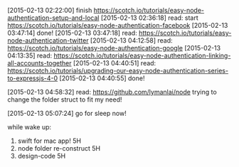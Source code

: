 [2015-02-13 02:22:00] finish https://scotch.io/tutorials/easy-node-authentication-setup-and-local
[2015-02-13 02:36:18] read: start https://scotch.io/tutorials/easy-node-authentication-facebook
[2015-02-13 03:47:14] done!
[2015-02-13 03:47:18] read: https://scotch.io/tutorials/easy-node-authentication-twitter
[2015-02-13 04:12:58] read: https://scotch.io/tutorials/easy-node-authentication-google
[2015-02-13 04:13:35] read: https://scotch.io/tutorials/easy-node-authentication-linking-all-accounts-together
[2015-02-13 04:40:51] read: https://scotch.io/tutorials/upgrading-our-easy-node-authentication-series-to-expressjs-4-0
[2015-02-13 04:40:55] done!

[2015-02-13 04:58:32] read: https://github.com/lymanlai/node
trying to change the folder struct to fit my need!

[2015-02-13 05:07:24] go for sleep now!

while wake up:

1. swift for mac app! 5H
2. node folder re-construct 5H
3. design-code 5H